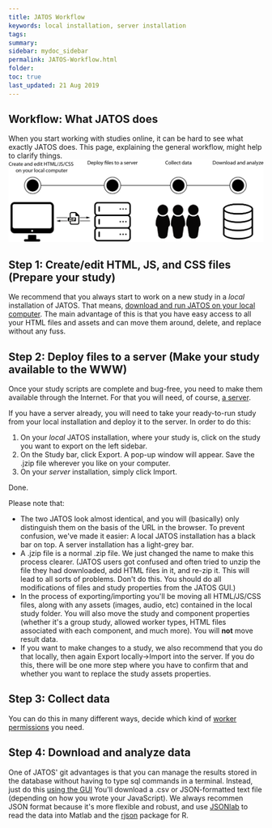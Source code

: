 ```yaml
---
title: JATOS Workflow
keywords: local installation, server installation
tags:
summary:
sidebar: mydoc_sidebar
permalink: JATOS-Workflow.html
folder:
toc: true
last_updated: 21 Aug 2019
---
```


## Workflow: What JATOS does

When you start working with studies online, it can be hard to see what exactly JATOS does. This page, explaining the general workflow, might help to clarify things. 
![general workflow](images/generalWorkflow.png)

## Step 1: Create/edit HTML, JS, and CSS files (Prepare your study) 

We recommend that you always start to work on a new study in a *local* installation of JATOS. That means, [download and run JATOS on your local computer](Installation.html#easy-installation-on-your-local-computer). 
The main advantage of this is that you have easy access to all your HTML files and assets and can move them around, delete, and replace without any fuss. 

## Step 2: Deploy files to a server (Make your study available to the WWW)

Once your study scripts are complete and bug-free, you need to make them available through the Internet. For that you will need, of course, [a server](JATOS-on-a-server.html).

If you have a server already, you will need to take your ready-to-run study from your local installation and deploy it to the server. In order to do this:
1. On your *local* JATOS installation, where your study is, click on the study you want to export on the left sidebar. 
1. On the Study bar, click Export. A pop-up window will appear. Save the .jzip file wherever you like on your computer.  
1. On your *server* installation, simply click Import. 

Done. 

Please note that:

* The two JATOS look almost identical, and you will (basically) only distinguish them on the basis of the URL in the browser. To prevent confusion, we've made it easier: A local JATOS installation has a black bar on top. A server installation has a light-grey bar. 
* A .jzip file is a normal .zip file. We just changed the name to make this process clearer. (JATOS users got confused and often tried to unzip the file they had downloaded, add HTML files in it, and re-zip it. This will lead to all sorts of problems. Don't do this. 
You should do all modifications of files and study properties from the JATOS GUI.)
* In the process of exporting/importing you'll be moving all HTML/JS/CSS files, along with any assets (images, audio, etc) contained in the local study folder. You will also move the study and component properties (whether it's a group study, allowed worker types, HTML files associated with each component, and much more). You will **not** move result data. 
* If you want to make changes to a study, we also recommend that you do that locally, then again Export locally->Import into the server. If you do this, there will be one more step where you have to confirm that and whether you want to replace the study assets properties.


## Step 3: Collect data
You can do this in many different ways, decide which kind of [worker permissions](Worker-Types.html) you need. 

## Step 4: Download and analyze data
One of JATOS' git advantages is that you can manage the results stored in the database without having to type sql commands in a terminal. Instead, just do this [using the GUI](Manage-Results.html)
You'll download a .csv or JSON-formatted text file (depending on how you wrote your JavaScript). We always recommen JSON format because it's more flexible and robust, and use [JSONlab](https://de.mathworks.com/matlabcentral/fileexchange/33381-jsonlab-a-toolbox-to-encode-decode-json-files) to read the data into Matlab and the [rjson](https://cran.r-project.org/web/packages/rjson/index.html) package for R.


